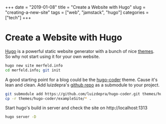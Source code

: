 +++
date = "2019-01-08"
title = "Create a Website with Hugo"
slug = "creating-a-new-site"
tags = ["web", "jamstack", "hugo"]
categories = ["tech"]
+++

# Create a Website with Hugo
[Hugo](https://gohugo.io) is a powerful static website generator with a bunch of nice [themes](https://themes.gohugo.io/). So why not start using it for your own website.

``` bash
hugo new site merfeld.info
cd merfeld.info; git init
```

A good starting point for a blog could be the [hugo-coder](https://themes.gohugo.io/hugo-coder/) theme.
Cause it's lean and clean.
Add luizdepra's [github repo](https://github.com/luizdepra/hugo-coder.git) as a submodule to your project.

``` bash
git submodule add https://github.com/luizdepra/hugo-coder.git themes/hugo-coder
cp -r themes/hugo-coder/exampleSite/* .
```

Start hugo's build in server and check the site on http://localhost:1313
```bash
hugo server -D
```